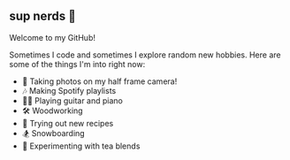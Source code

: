 ## sup nerds 👋

<!--
**tiffkwin/tiffkwin** is a ✨ _special_ ✨ repository because its `README.md` (this file) appears on your GitHub profile.
-->
Welcome to my GitHub!

Sometimes I code and sometimes I explore random new hobbies. Here are some of the things I'm into right now:
- 📸 Taking photos on my half frame camera!
- 🎶 Making Spotify playlists
- 🎸🎹 Playing guitar and piano
- 🛠 Woodworking
- 🥘 Trying out new recipes
- 🏂 Snowboarding
- 🍵 Experimenting with tea blends
